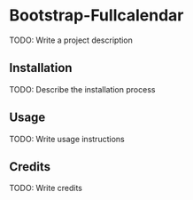 # Bootstrap-Fullcalendar

TODO: Write a project description

## Installation

TODO: Describe the installation process

## Usage

TODO: Write usage instructions

## Credits

TODO: Write credits
